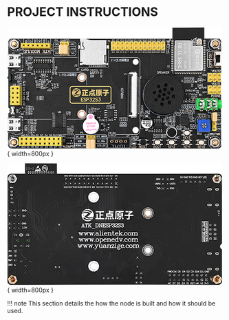 # PROJECT INSTRUCTIONS

![DNESP32S3](DNESP32S3.png){ width=800px }

![DNESP32S3-BACK](DNESP32S3-BACK.png){ width=800px }

!!! note
    This section details the how the node is built and how it should be used.
